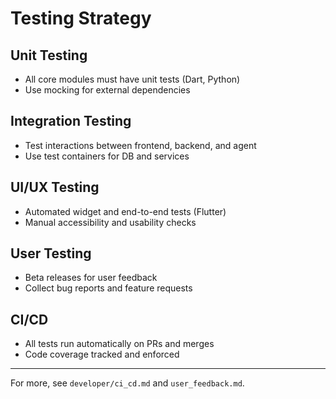 # Testing Strategy

## Unit Testing
- All core modules must have unit tests (Dart, Python)
- Use mocking for external dependencies

## Integration Testing
- Test interactions between frontend, backend, and agent
- Use test containers for DB and services

## UI/UX Testing
- Automated widget and end-to-end tests (Flutter)
- Manual accessibility and usability checks

## User Testing
- Beta releases for user feedback
- Collect bug reports and feature requests

## CI/CD
- All tests run automatically on PRs and merges
- Code coverage tracked and enforced

---

For more, see `developer/ci_cd.md` and `user_feedback.md`.

